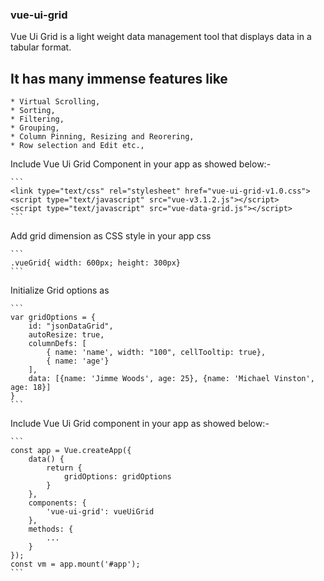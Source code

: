### vue-ui-grid
Vue Ui Grid is a light weight data management tool that displays data in a tabular format. 

## It has many immense features like 
	* Virtual Scrolling, 
	* Sorting, 
	* Filtering, 
	* Grouping, 
	* Column Pinning, Resizing and Reorering, 
	* Row selection and Edit etc.,

Include Vue Ui Grid Component in your app as showed below:-

	```
	<link type="text/css" rel="stylesheet" href="vue-ui-grid-v1.0.css">
	<script type="text/javascript" src="vue-v3.1.2.js"></script>
	<script type="text/javascript" src="vue-data-grid.js"></script>
	```

Add grid dimension as CSS style in your app css

	```
	.vueGrid{ width: 600px; height: 300px}
	```

Initialize Grid options as

	```
	var gridOptions = {
		id: "jsonDataGrid", 
		autoResize: true,
		columnDefs: [
			{ name: 'name', width: "100", cellTooltip: true},
			{ name: 'age'}
		],
		data: [{name: 'Jimme Woods', age: 25}, {name: 'Michael Vinston', age: 18}]
	}
	```

Include Vue Ui Grid component in your app as showed below:-

	```
	const app = Vue.createApp({
		data() {
			return { 
				gridOptions: gridOptions
			}
		},
		components: {
			'vue-ui-grid': vueUiGrid
		},
		methods: {
			...
		}
	});
	const vm = app.mount('#app');
	```


